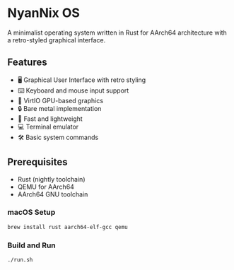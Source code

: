 # NyanNix OS

A minimalist operating system written in Rust for AArch64 architecture with a retro-styled graphical interface.

## Features

- 🖥️ Graphical User Interface with retro styling
- ⌨️ Keyboard and mouse input support
- 🎨 VirtIO GPU-based graphics
- 🔒 Bare metal implementation
- 🚀 Fast and lightweight
- 💻 Terminal emulator
- 🛠️ Basic system commands

## Prerequisites

- Rust (nightly toolchain)
- QEMU for AArch64
- AArch64 GNU toolchain

### macOS Setup

```bash
brew install rust aarch64-elf-gcc qemu
```

### Build and Run

```bash
./run.sh
```
